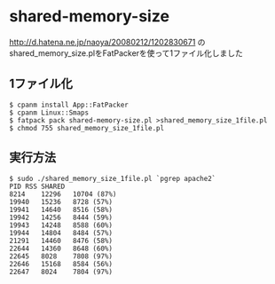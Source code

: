 shared-memory-size
==================

http://d.hatena.ne.jp/naoya/20080212/1202830671
のshared_memory_size.plをFatPackerを使って1ファイル化しました

1ファイル化
-----------

```
$ cpanm install App::FatPacker
$ cpanm Linux::Smaps
$ fatpack pack shared-memory-size.pl >shared_memory_size_1file.pl
$ chmod 755 shared_memory_size_1file.pl
```


実行方法
--------

```
$ sudo ./shared_memory_size_1file.pl `pgrep apache2`
PID	RSS	SHARED
8214	12296	10704 (87%)
19940	15236	8728 (57%)
19941	14640	8516 (58%)
19942	14256	8444 (59%)
19943	14248	8588 (60%)
19944	14804	8484 (57%)
21291	14460	8476 (58%)
22644	14360	8648 (60%)
22645	8028	7808 (97%)
22646	15168	8584 (56%)
22647	8024	7804 (97%)
```

